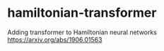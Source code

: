 # hamiltonian-transformer

Adding transformer to Hamiltonian neural networks https://arxiv.org/abs/1906.01563
